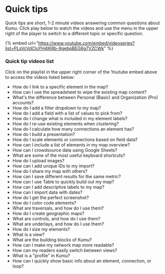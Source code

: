 # Quick tips

Quick tips are short, 1-2 minute videos answering common questions about Kumu. Click play below to watch the videos and use the menu in the upper right of the player to switch to a different topic or specific question.

{% embed url="https://www.youtube.com/embed/videoseries?list=PLsVcVdCluYH4lKRb-9gebpBEG8g7VZCWk" %}

### Quick tip videos list

Click on the playlist in the upper right corner of the Youtube embed above to access the videos listed below:&#x20;

* How do I link to a specific element in the map?
* How can I use the spreadsheet to wipe the existing map content?
* What's the difference between Personal (Basic) and Organization (Pro) accounts?
* How do I add a filter dropdown to my map?
* How do I add a field with a list of values to pick from?
* How do I change what is included in my element labels?
* How do I re-use existing elements when clustering?
* How do I calculate how many connections an element has?
* How do I build a presentation?
* How do I scale elements or connections based on field data?
* How can I include a list of elements in my map overview?
* How can I crowdsource data using Google Sheets?
* What are some of the most useful keyboard shortcuts?
* How do I upload images?
* How can I add unique IDs to my import?
* How do I share my map with others?
* How can I save different results for the same metric?
* How can I use Table to quickly build out my map?
* How can I add descriptive labels to my map?
* How can I import data with dates?
* How do I get the perfect screenshot?
* How do I color code elements?
* What are traversals, and how do I use them?
* How do I create geographic maps?
* What are controls, and how do I use them?
* What are underlays, and how do I use them?
* How do I size my elements?
* What is a view?
* What are the building blocks of Kumu?
* How can I make my network map more readable?
* How can my readers easily switch between views?
* What is a "profile" in Kumu?
* How can I quickly show basic info about an element, connection, or loop?
